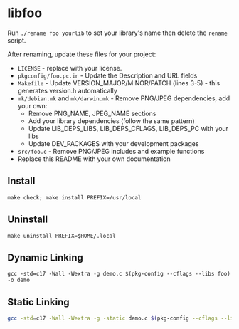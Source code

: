 # libfoo

Run `./rename foo yourlib` to set your library's name then delete the `rename` script.

After renaming, update these files for your project:

- `LICENSE` - replace with your license.
- `pkgconfig/foo.pc.in` - Update the Description and URL fields
- `Makefile` - Update VERSION_MAJOR/MINOR/PATCH (lines 3-5) - this generates version.h automatically
- `mk/debian.mk` and `mk/darwin.mk` - Remove PNG/JPEG dependencies, add your own:
  - Remove PNG_NAME, JPEG_NAME sections
  - Add your library dependencies (follow the same pattern)
  - Update LIB_DEPS_LIBS, LIB_DEPS_CFLAGS, LIB_DEPS_PC with your libs
  - Update DEV_PACKAGES with your development packages
- `src/foo.c` - Remove PNG/JPEG includes and example functions
- Replace this README with your own documentation

## Install

```
make check; make install PREFIX=/usr/local
```
## Uninstall
```
make uninstall PREFIX=$HOME/.local
```

## Dynamic Linking

```
gcc -std=c17 -Wall -Wextra -g demo.c $(pkg-config --cflags --libs foo) -o demo
```

## Static Linking

```bash
gcc -std=c17 -Wall -Wextra -g -static demo.c $(pkg-config --cflags --libs --static foo) -o demo
```
